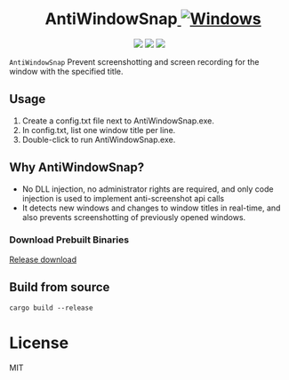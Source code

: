 <h1 align="center" style="border-bottom: none"> 
    AntiWindowSnap<a href="https://github.com/ayangweb/EcoPaste/releases/latest">
      <img
        alt="Windows"
        src="https://img.shields.io/badge/-Windows-blue?style=flat-square&logo=windows&logoColor=white"
      />
    </a></br>
</h1>

<p align="center">
  <a href="https://github.com/pkptzx/AntiWindowSnap"><img src="https://img.shields.io/github/stars/pkptzx/AntiWindowSnap"></a> 
  <a href="https://github.com/pkptzx/AntiWindowSnap/releases/latest"><img src="https://img.shields.io/github/downloads/pkptzx/antiwindowsnap/total"></a> 
  <a href="https://github.com/pkptzx/AntiWindowSnap"><img src="https://img.shields.io/github/license/pkptzx/AntiWindowSnap"></a>
</p>

`AntiWindowSnap` Prevent screenshotting and screen recording for the window with the specified title.

## Usage
1. Create a config.txt file next to AntiWindowSnap.exe. 
2. In config.txt, list one window title per line. 
3. Double-click to run AntiWindowSnap.exe.

## Why AntiWindowSnap?
- No DLL injection, no administrator rights are required, and only code injection is used to implement anti-screenshot api calls
- It detects new windows and changes to window titles in real-time, and also prevents screenshotting of previously opened windows.

### Download Prebuilt Binaries 
[Release download](https://github.com/pkptzx/AntiWindowSnap/releases/latest)  



## Build from source
```shell
cargo build --release
```

# License
MIT
